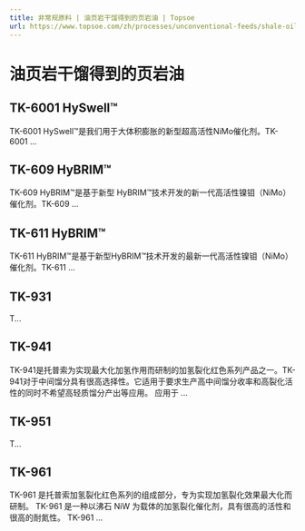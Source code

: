 ```yaml
---
title: 非常规原料 | 油页岩干馏得到的页岩油 | Topsoe
url: https://www.topsoe.com/zh/processes/unconventional-feeds/shale-oil-processing
---
```


# 油页岩干馏得到的页岩油

## TK-6001 HySwell™

TK-6001 HySwell™是我们用于大体积膨胀的新型超高活性NiMo催化剂。TK-6001 ...

## TK-609 HyBRIM™

TK-609 HyBRIM™是基于新型 HyBRIM™技术开发的新一代高活性镍钼（NiMo）催化剂。TK-609 ...

## TK-611 HyBRIM™

TK-611 HyBRIM™是基于新型HyBRIM™技术开发的最新一代高活性镍钼（NiMo）催化剂。TK-611 ...

## TK-931

T...

## TK-941

TK-941是托普索为实现最大化加氢作用而研制的加氢裂化红色系列产品之一。TK-941对于中间馏分具有很高选择性。它适用于要求生产高中间馏分收率和高裂化活性的同时不希望高轻质馏分产出等应用。 应用于 ...

## TK-951

T...

## TK-961

TK-961 是托普索加氢裂化红色系列的组成部分，专为实现加氢裂化效果最大化而研制。 TK-961 是一种以沸石 NiW 为载体的加氢裂化催化剂，具有很高的活性和很高的耐氮性。 TK-961 ...